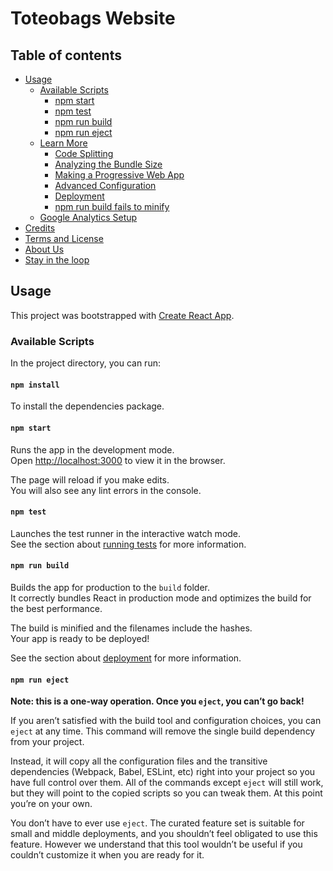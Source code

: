 # Toteobags Website

## Table of contents

* [Usage](#usage)
  * [Available Scripts](#available-scripts)
    * [npm start](#npm-start)
    * [npm test](#npm-test)
    * [npm run build](#npm-run-build)
    * [npm run eject](#npm-run-eject)
  * [Learn More](#learn-more)
    * [Code Splitting](#code-splitting)
    * [Analyzing the Bundle Size](#analyzing-the-bundle-size)
    * [Making a Progressive Web App](#making-a-progressive-web-app)
    * [Advanced Configuration](#advanced-configuration)
    * [Deployment](#deployment)
    * [npm run build fails to minify](#npm-run-build-fails-to-minify)
  * [Google Analytics Setup](#google-analytics-setup)
* [Credits](#credits)
* [Terms and License](#terms-and-license)
* [About Us](#about-us)
* [Stay in the loop](#stay-in-the-loop)

## Usage

This project was bootstrapped with [Create React App](https://github.com/facebook/create-react-app).

### Available Scripts

In the project directory, you can run:

#### `npm install`
To install the dependencies package.

#### `npm start`

Runs the app in the development mode.<br>
Open [http://localhost:3000](http://localhost:3000) to view it in the browser.

The page will reload if you make edits.<br>
You will also see any lint errors in the console.

#### `npm test`

Launches the test runner in the interactive watch mode.<br>
See the section about [running tests](https://facebook.github.io/create-react-app/docs/running-tests) for more information.

#### `npm run build`

Builds the app for production to the `build` folder.<br>
It correctly bundles React in production mode and optimizes the build for the best performance.

The build is minified and the filenames include the hashes.<br>
Your app is ready to be deployed!

See the section about [deployment](https://facebook.github.io/create-react-app/docs/deployment) for more information.

#### `npm run eject`

**Note: this is a one-way operation. Once you `eject`, you can’t go back!**

If you aren’t satisfied with the build tool and configuration choices, you can `eject` at any time. This command will remove the single build dependency from your project.

Instead, it will copy all the configuration files and the transitive dependencies (Webpack, Babel, ESLint, etc) right into your project so you have full control over them. All of the commands except `eject` will still work, but they will point to the copied scripts so you can tweak them. At this point you’re on your own.

You don’t have to ever use `eject`. The curated feature set is suitable for small and middle deployments, and you shouldn’t feel obligated to use this feature. However we understand that this tool wouldn’t be useful if you couldn’t customize it when you are ready for it.

